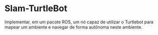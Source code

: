 # Slam-TurtleBot
Implementar, em um pacote ROS, um nó capaz de utilizar o Turtlebot para mapear um ambiente e navegar de forma autônoma neste ambiente.
